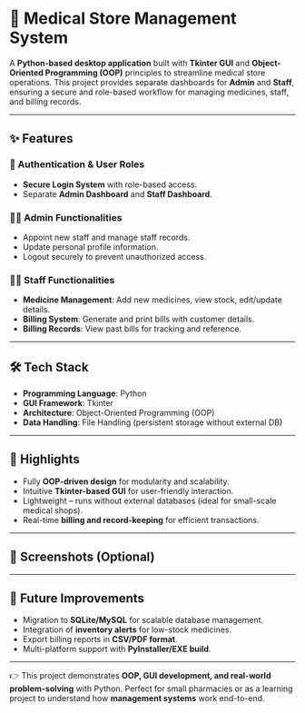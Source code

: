 # 🏥 Medical Store Management System  

A **Python-based desktop application** built with **Tkinter GUI** and **Object-Oriented Programming (OOP)** principles to streamline medical store operations. This project provides separate dashboards for **Admin** and **Staff**, ensuring a secure and role-based workflow for managing medicines, staff, and billing records.  

---

## ✨ Features  

### 🔑 Authentication & User Roles  
- **Secure Login System** with role-based access.  
- Separate **Admin Dashboard** and **Staff Dashboard**.  

### 👨‍💼 Admin Functionalities  
- Appoint new staff and manage staff records.  
- Update personal profile information.  
- Logout securely to prevent unauthorized access.  

### 👩‍⚕️ Staff Functionalities  
- **Medicine Management**: Add new medicines, view stock, edit/update details.  
- **Billing System**: Generate and print bills with customer details.  
- **Billing Records**: View past bills for tracking and reference.  

---

## 🛠️ Tech Stack  
- **Programming Language**: Python  
- **GUI Framework**: Tkinter  
- **Architecture**: Object-Oriented Programming (OOP)  
- **Data Handling**: File Handling (persistent storage without external DB)  

---

## 🚀 Highlights  
- Fully **OOP-driven design** for modularity and scalability.  
- Intuitive **Tkinter-based GUI** for user-friendly interaction.  
- Lightweight – runs without external databases (ideal for small-scale medical shops).  
- Real-time **billing and record-keeping** for efficient transactions.  

---

## 📸 Screenshots (Optional)  
 

---

## 🎯 Future Improvements  
- Migration to **SQLite/MySQL** for scalable database management.  
- Integration of **inventory alerts** for low-stock medicines.  
- Export billing reports in **CSV/PDF format**.  
- Multi-platform support with **PyInstaller/EXE build**.  

---

👉 This project demonstrates **OOP, GUI development, and real-world problem-solving** with Python. Perfect for small pharmacies or as a learning project to understand how **management systems** work end-to-end.  
